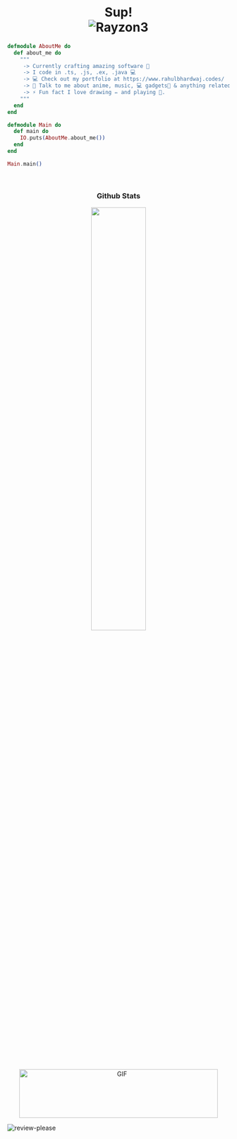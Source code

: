 <h1 align="center">
  <b>Sup!</b>
  <br />
  <img src="https://komarev.com/ghpvc/?username=Rayzon3" alt="Rayzon3" />
</h1>

```elixir
defmodule AboutMe do
  def about_me do
    """
     -> Currently crafting amazing software 🚀
     -> I code in .ts, .js, .ex, .java 💻
     -> 💻 Check out my portfolio at https://www.rahulbhardwaj.codes/
     -> 💬 Talk to me about anime, music, 💻 gadgets📱 & anything related to tech 🤩.
     -> ⚡ Fun fact I love drawing ✏️ and playing 🎸.
    """
  end
end

defmodule Main do
  def main do
    IO.puts(AboutMe.about_me())
  end
end

Main.main()

```

<br />
<h3 align="center">
  <b>Github Stats</b>
</h3>
<div align="center">
  <a href="https://github.com/Rayzon3">
<!--     <img
      width="49.5%"
      src="https://github-readme-stats.vercel.app/api?username=Rayzon3&show_icons=true&theme=github_dark&hide_border=true"
    /> -->
    <img
      width="49.5%"
      src="https://github-readme-streak-stats.herokuapp.com?user=Rayzon3&theme=github-dark-blue&hide_border=true&date_format=j%20M%5B%20Y%5D"
    />
  </a>
</div>
<br />
<div align="center">
  <a href="https://github.com/Rayzon3">
<!--     <img
      width="49.5%"
      src="https://github-readme-stats.vercel.app/api/top-langs?username=Rayzon3&show_icons=true&layout=compact&theme=github_dark&hide_border=true"
    /> -->
<!--     <img
      width="49.5%"
      src="https://activity-graph.herokuapp.com/graph?username=Rayzon3&hide_title=true&hide_border=true&line=4b8dda&point=1a2c42&area_color=0d1117&area=true&bg_color=0d1117&color=c3d1d9"
    /> -->
  </a>
  <img
    alt="GIF"
    height="110px"
    width="450px"
    src="https://count.getloli.com/get/@demo?theme=rule34"
  />
</div>

![review-please](https://github.com/Rayzon3/Rayzon3/assets/51912472/cb2b1553-2b74-40f8-b3c4-9a2c6ef22c33)
